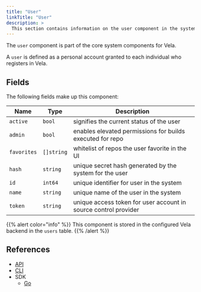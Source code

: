 ```yaml
---
title: "User"
linkTitle: "User"
description: >
  This section contains information on the user component in the system.
---
```


The `user` component is part of the core system components for Vela.

A `user` is defined as a personal account granted to each individual who registers in Vela.

## Fields

The following fields make up this component:

| Name        | Type       | Description                                                     |
| ----------- | ---------- | --------------------------------------------------------------- |
| `active`    | `bool`     | signifies the current status of the user                        |
| `admin`     | `bool`     | enables elevated permissions for builds executed for repo       |
| `favorites` | `[]string` | whitelist of repos the user favorite in the UI                  |
| `hash`      | `string`   | unique secret hash generated by the system for the user         |
| `id`        | `int64`    | unique identifier for user in the system                        |
| `name`      | `string`   | unique name of the user in the system                           |
| `token`     | `string`   | unique access token for user account in source control provider |

{{% alert color="info" %}}
This component is stored in the configured Vela backend in the `users` table.
{{% /alert %}}

## References

* [API](/docs/api/user)
* [CLI](/docs/cli/user)
* SDK
  * [Go](/docs/sdk/go/user)
